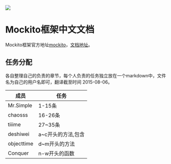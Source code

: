 ![](https://github.com/mockito/mockito.github.io/raw/master/img/logo%402x.png)

# Mockito框架中文文档
Mockito框架官方地址[mockito](http://mockito.org/)，[文档地址](http://site.mockito.org/mockito/docs/current/org/mockito/Mockito.html)。

## 任务分配 

各自整理自己的负责的章节，每个人负责的任务独立放在一个markdown中，文件名为自己的用户名即可，翻译截至时间  2015-08-06。

|  成员 |  任务  |
|-----------|------|
| Mr.Simple | 1-15条 |
| chaosss | 16-26条 |
| tiiime | 27~35条 |
| deshiwei | a~c开头的方法,包含 |
| objecttime | d~m开头的方法 |
| Conquer | n-w开头的函数 |

